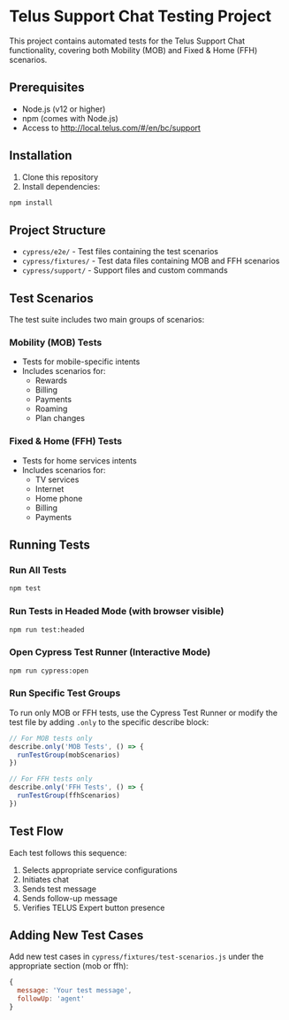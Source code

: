 # Telus Support Chat Testing Project

This project contains automated tests for the Telus Support Chat functionality, covering both Mobility (MOB) and Fixed & Home (FFH) scenarios.

## Prerequisites

- Node.js (v12 or higher)
- npm (comes with Node.js)
- Access to http://local.telus.com/#/en/bc/support

## Installation

1. Clone this repository
2. Install dependencies:
```bash
npm install
```

## Project Structure

- `cypress/e2e/` - Test files containing the test scenarios
- `cypress/fixtures/` - Test data files containing MOB and FFH scenarios
- `cypress/support/` - Support files and custom commands

## Test Scenarios

The test suite includes two main groups of scenarios:

### Mobility (MOB) Tests
- Tests for mobile-specific intents
- Includes scenarios for:
  - Rewards
  - Billing
  - Payments
  - Roaming
  - Plan changes

### Fixed & Home (FFH) Tests
- Tests for home services intents
- Includes scenarios for:
  - TV services
  - Internet
  - Home phone
  - Billing
  - Payments

## Running Tests

### Run All Tests
```bash
npm test
```

### Run Tests in Headed Mode (with browser visible)
```bash
npm run test:headed
```

### Open Cypress Test Runner (Interactive Mode)
```bash
npm run cypress:open
```

### Run Specific Test Groups

To run only MOB or FFH tests, use the Cypress Test Runner or modify the test file by adding `.only` to the specific describe block:

```javascript
// For MOB tests only
describe.only('MOB Tests', () => {
  runTestGroup(mobScenarios)
})

// For FFH tests only
describe.only('FFH Tests', () => {
  runTestGroup(ffhScenarios)
})
```

## Test Flow

Each test follows this sequence:
1. Selects appropriate service configurations
2. Initiates chat
3. Sends test message
4. Sends follow-up message
5. Verifies TELUS Expert button presence

## Adding New Test Cases

Add new test cases in `cypress/fixtures/test-scenarios.js` under the appropriate section (mob or ffh):

```javascript
{
  message: 'Your test message',
  followUp: 'agent'
}
``` 